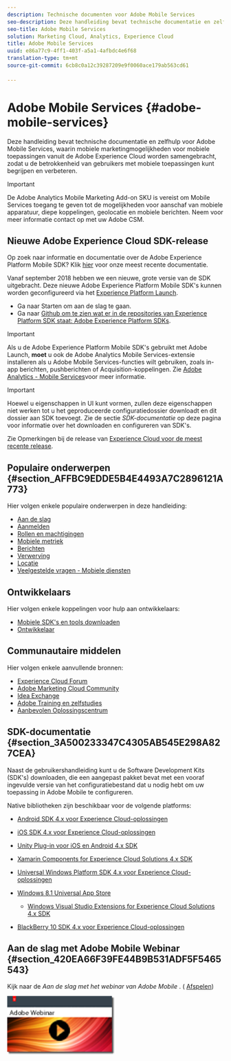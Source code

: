 ```yaml
---
description: Technische documenten voor Adobe Mobile Services
seo-description: Deze handleiding bevat technische documentatie en zelfhulp voor Adobe Mobile Services, waarin mobiele marketingmogelijkheden voor mobiele toepassingen vanuit de Adobe Experience Cloud worden samengebracht, zodat u de betrokkenheid van gebruikers met mobiele toepassingen kunt begrijpen en verbeteren.
seo-title: Adobe Mobile Services
solution: Marketing Cloud, Analytics, Experience Cloud
title: Adobe Mobile Services
uuid: e86a77c9-4ff1-403f-a5a1-4afbdc4e6f68
translation-type: tm+mt
source-git-commit: 6cb8c0a12c39287209e9f0060ace179ab563cd61

---
```



# Adobe Mobile Services {#adobe-mobile-services}

Deze handleiding bevat technische documentatie en zelfhulp voor Adobe Mobile Services, waarin mobiele marketingmogelijkheden voor mobiele toepassingen vanuit de Adobe Experience Cloud worden samengebracht, zodat u de betrokkenheid van gebruikers met mobiele toepassingen kunt begrijpen en verbeteren.

>[!IMPORTANT]
>
>De Adobe Analytics Mobile Marketing Add-on SKU is vereist om Mobile Services toegang te geven tot de mogelijkheden voor aanschaf van mobiele apparatuur, diepe koppelingen, geolocatie en mobiele berichten. Neem voor meer informatie contact op met uw Adobe CSM.

## Nieuwe Adobe Experience Cloud SDK-release

Op zoek naar informatie en documentatie over de Adobe Experience Platform Mobile SDK? Klik [hier](https://aep-sdks.gitbook.io/docs/) voor onze meest recente documentatie.

Vanaf september 2018 hebben we een nieuwe, grote versie van de SDK uitgebracht. Deze nieuwe Adobe Experience Platform Mobile SDK&#39;s kunnen worden geconfigureerd via het [Experience Platform Launch](https://www.adobe.com/experience-platform/launch.html).

* Ga naar Starten om aan de slag te gaan.
* Ga naar [Github om te zien wat er in de repositories van Experience Platform SDK staat: Adobe Experience Platform SDKs](https://github.com/Adobe-Marketing-Cloud/acp-sdks).

>[!IMPORTANT]
>
> Als u de Adobe Experience Platform Mobile SDK&#39;s gebruikt met Adobe Launch, **moet** u ook de Adobe Analytics Mobile Services-extensie installeren als u Adobe Mobile Services-functies wilt gebruiken, zoals in-app berichten, pushberichten of Acquisition-koppelingen. Zie [Adobe Analytics - Mobile Services](https://aep-sdks.gitbook.io/docs/using-mobile-extensions/adobe-analytics-mobile-services)voor meer informatie.

>[!IMPORTANT]
>
>Hoewel u eigenschappen in UI kunt vormen, zullen deze eigenschappen niet werken tot u het geproduceerde configuratiedossier downloadt en dit dossier aan SDK toevoegt. Zie de sectie *SDK-documentatie* op deze pagina voor informatie over het downloaden en configureren van SDK&#39;s.

Zie Opmerkingen bij de release van [Experience Cloud voor de meest recente release](https://docs.adobe.com/content/help/en/release-notes/experience-cloud/current.html).

## Populaire onderwerpen {#section_AFFBC9EDDE5B4E4493A7C2896121A773}

Hier volgen enkele populaire onderwerpen in deze handleiding:

* [Aan de slag](/help/using/gs/gs.md)
* [Aanmelden](/help/using/gs/gs-signin.md)
* [Rollen en machtigingen](/help/using/gs/c-mob-roles-and-permissions.md)
* [Mobiele metriek](/help/using/gs/metrics/metrics.md)
* [Berichten](/help/using/in-app-messaging/in-app-messaging.md)
* [Verwerving](/help/using/acquisition-main/acquisition-main.md)
* [Locatie](/help/using/location/c-location-overview.md)
* [Veelgestelde vragen - Mobiele diensten](/help/using/faq-mobile.md)

## Ontwikkelaars

Hier volgen enkele koppelingen voor hulp aan ontwikkelaars:

* [Mobiele SDK&#39;s en tools downloaden](/help/using/c-manage-app-settings/c-mob-confg-app/t-config-analytics/download-sdk.md)
* [Ontwikkelaar](https://marketing.adobe.com/resources/help/en_US/reference/developer.html)

## Communautaire middelen

Hier volgen enkele aanvullende bronnen:

* [Experience Cloud Forum](https://forums.adobe.com/community/experience-cloud)
* [Adobe Marketing Cloud Community](https://helpx.adobe.com/marketing-cloud.html?promoid=KAWSE)
* [Idea Exchange](https://forums.adobe.com/community/experience-cloud/analytics-cloud/analytics)
* [Adobe Training en zelfstudies](https://helpx.adobe.com/learning.html?promoid=KAUDK)
* [Aanbevolen Oplossingscentrum](https://www.adobe.com/marketing-cloud.html)

## SDK-documentatie {#section_3A500233347C4305AB545E298A827CEA}

Naast de gebruikershandleiding kunt u de Software Development Kits (SDK&#39;s) downloaden, die een aangepast pakket bevat met een vooraf ingevulde versie van het configuratiebestand dat u nodig hebt om uw toepassing in Adobe Mobile te configureren.

Native bibliotheken zijn beschikbaar voor de volgende platforms:

* [Android SDK 4.x voor Experience Cloud-oplossingen](https://docs.adobe.com/content/help/en/mobile-services/android/overview.html)
* [iOS SDK 4.x voor Experience Cloud-oplossingen](https://docs.adobe.com/content/help/en/mobile-services/ios/overview.html)
* [Unity Plug-in voor iOS en Android 4.x SDK](https://docs.adobe.com/content/help/en/mobile-services/unity/get-started.html)
* [Xamarin Components for Experience Cloud Solutions 4.x SDK](https://docs.adobe.com/content/help/en/mobile-services/xamarin/get-started.html)
* [Universal Windows Platform SDK 4.x voor Experience Cloud-oplossingen](https://docs.adobe.com/content/help/en/mobile-services/universal-windows/overview.html)
* [Windows 8.1 Universal App Store](https://docs.adobe.com/content/help/en/mobile-services/windows-universal-appstore/overview.html)

   * [Windows Visual Studio Extensions for Experience Cloud Solutions 4.x SDK](https://docs.adobe.com/content/help/en/mobile-services/windows-universal-appstore/win-vse-4x.html)

* [BlackBerry 10 SDK 4.x voor Experience Cloud-oplossingen](https://docs.adobe.com/content/help/en/mobile-services/blackberry/overview.html)

## Aan de slag met Adobe Mobile Webinar {#section_420EA66F39FE44B9B531ADF5F5465543}

Kijk naar de *Aan de slag met het webinar van Adobe Mobile* . ( [Afspelen](https://adobe.ly/PsxCFn))

[  ![](assets/webinar.png) ](https://adobe.ly/PsxCFn)
